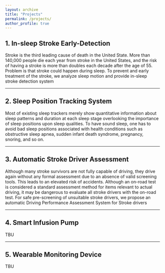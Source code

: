 ```yaml
---
layout: archive
title: "Projects"
permalink: /projects/
author_profile: true
---
```



## 1. In-sleep Stroke Early-Detection
Stroke is the third leading cause of death in the United State. More than 140,000 people die each year from stroke in the United States, and the risk of having a stroke is more than doubles each decade after the age of 55. Problem is that stroke could happen during sleep. To prevent and early treatment of the stroke, we analyze sleep motion and provide in-sleep stroke detection system

***

## 2. Sleep Position Tracking System 
Most of existing sleep trackers merely show quantitative information about sleep patterns and duration at each sleep stage overlooking the importance of sleep positions upon sleep qualities. To have sound sleep, one has to avoid bad sleep positions associated with health conditions such as obstructive sleep apnea, sudden infant death syndrome, pregnancy, snoring, and so on.

***

## 3. Automatic Stroke Driver Assessment 
Although many stroke survivors are not fully capable of driving, they drive again without any formal assessment due to an absence of valid screening tools. This leads to an elevated risk of accidents. Although an on-road test is considered a standard assessment method for items relevant to actual driving, it may be dangerous to evaluate all stroke drivers with the on-road test. For safe pre-screening of unsuitable stroke drivers, we propose an automatic Driving Performance Assessment System for Stroke drivers

***

## 4. Smart Infusion Pump
TBU

***

## 5. Wearable Monitoring Device 
TBU

  
